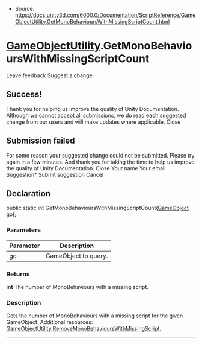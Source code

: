 * Source: https://docs.unity3d.com/6000.0/Documentation/ScriptReference/GameObjectUtility.GetMonoBehavioursWithMissingScriptCount.html

#  [GameObjectUtility](https://docs.unity3d.com/6000.0/Documentation/ScriptReference/GameObjectUtility.html).GetMonoBehavioursWithMissingScriptCount
Leave feedback
Suggest a change
## Success!
Thank you for helping us improve the quality of Unity Documentation. Although we cannot accept all submissions, we do read each suggested change from our users and will make updates where applicable.
Close
## Submission failed
For some reason your suggested change could not be submitted. Please <a>try again</a> in a few minutes. And thank you for taking the time to help us improve the quality of Unity Documentation.
Close
Your name Your email Suggestion* Submit suggestion
Cancel
## Declaration
public static int GetMonoBehavioursWithMissingScriptCount([GameObject](https://docs.unity3d.com/6000.0/Documentation/ScriptReference/GameObject.html) go); 
### Parameters
Parameter | Description  
---|---  
go | GameObject to query.  
### Returns
**int** The number of MonoBehaviours with a missing script. 
### Description
Gets the number of MonoBehaviours with a missing script for the given GameObject.
Additional resources: [GameObjectUtility.RemoveMonoBehavioursWithMissingScript](https://docs.unity3d.com/6000.0/Documentation/ScriptReference/GameObjectUtility.RemoveMonoBehavioursWithMissingScript.html).
* * *
